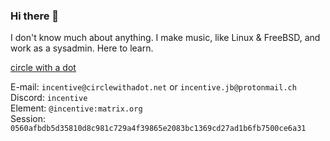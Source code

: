 ### Hi there 👋

I don't know much about anything. I make music, like Linux & FreeBSD, and work as a sysadmin. Here to learn.
  
[circle with a dot](https://circlewithadot.net)

E-mail: `incentive@circlewithadot.net` or `incentive.jb@protonmail.ch`  
Discord: `incentive`  
Element: `@incentive:matrix.org`  
Session: `0560afbdb5d35810d8c981c729a4f39865e2083bc1369cd27ad1b6fb7500ce6a31`
